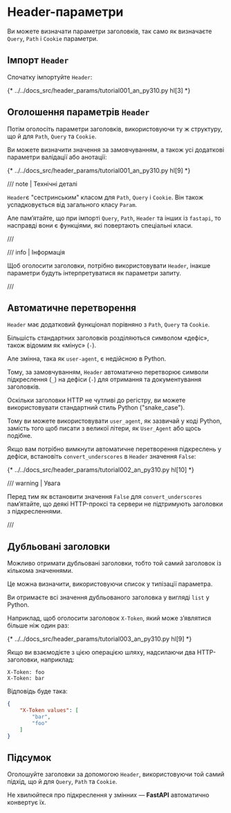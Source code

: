 # Header-параметри

Ви можете визначати параметри заголовків, так само як визначаєте `Query`, `Path` і `Cookie` параметри.

## Імпорт `Header`

Спочатку імпортуйте `Header`:

{* ../../docs_src/header_params/tutorial001_an_py310.py hl[3] *}

## Оголошення параметрів `Header`

Потім оголосіть параметри заголовків, використовуючи ту ж структуру, що й для `Path`, `Query` та `Cookie`.

Ви можете визначити значення за замовчуванням, а також усі додаткові параметри валідації або анотації:

{* ../../docs_src/header_params/tutorial001_an_py310.py hl[9] *}

/// note | Технічні деталі

`Header`є "сестринським" класом для `Path`, `Query` і `Cookie`. Він також успадковується від загального класу `Param`.

Але пам’ятайте, що при імпорті `Query`, `Path`, `Header` та інших із `fastapi`, то насправді вони є функціями, які повертають спеціальні класи.

///

/// info | Інформація

Щоб оголосити заголовки, потрібно використовувати `Header`, інакше параметри будуть інтерпретуватися як параметри запиту.

///

## Автоматичне перетворення

`Header` має додатковий функціонал порівняно з `Path`, `Query` та `Cookie`.

Більшість стандартних заголовків розділяються символом «дефіс», також відомим як «мінус» (`-`).

Але змінна, така як `user-agent`, є недійсною в Python.

Тому, за замовчуванням, `Header` автоматично перетворює символи підкреслення (`_`) на дефіси (`-`) для отримання та документування заголовків.

Оскільки заголовки HTTP не чутливі до регістру, ви можете використовувати стандартний стиль Python ("snake_case").

Тому ви можете використовувати `user_agent`, як зазвичай у коді Python, замість того щоб писати з великої літери, як `User_Agent` або щось подібне.

Якщо вам потрібно вимкнути автоматичне перетворення підкреслень у дефіси, встановіть `convert_underscores` в `Header` значення `False`:

{* ../../docs_src/header_params/tutorial002_an_py310.py hl[10] *}

/// warning | Увага

Перед тим як встановити значення `False` для `convert_underscores` пам’ятайте, що деякі HTTP-проксі та сервери не підтримують заголовки з підкресленнями.

///

## Дубльовані заголовки

Можливо отримати дубльовані заголовки, тобто той самий заголовок із кількома значеннями.

Це можна визначити, використовуючи список у типізації параметра.

Ви отримаєте всі значення дубльованого заголовка у вигляді `list` у Python.

Наприклад, щоб оголосити заголовок `X-Token`, який може з’являтися більше ніж один раз:

{* ../../docs_src/header_params/tutorial003_an_py310.py hl[9] *}

Якщо ви взаємодієте з цією операцією шляху, надсилаючи два HTTP-заголовки, наприклад:

```
X-Token: foo
X-Token: bar
```

Відповідь буде така:

```JSON
{
    "X-Token values": [
        "bar",
        "foo"
    ]
}
```

## Підсумок

Оголошуйте заголовки за допомогою `Header`, використовуючи той самий підхід, що й для `Query`, `Path` та `Cookie`.

Не хвилюйтеся про підкреслення у змінних — **FastAPI** автоматично конвертує їх.
